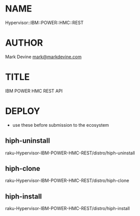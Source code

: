 NAME
====

Hypervisor::IBM::POWER::HMC::REST

AUTHOR
======
Mark Devine <mark@markdevine.com>

TITLE
=====
IBM POWER HMC REST API

DEPLOY
======

 - use these before submission to the ecosystem

hiph-uninstall
--------------
raku-Hypervisor-IBM-POWER-HMC-REST/distro/hiph-uninstall


hiph-clone
----------
raku-Hypervisor-IBM-POWER-HMC-REST/distro/hiph-clone


hiph-install
-----------
raku-Hypervisor-IBM-POWER-HMC-REST/distro/hiph-install
